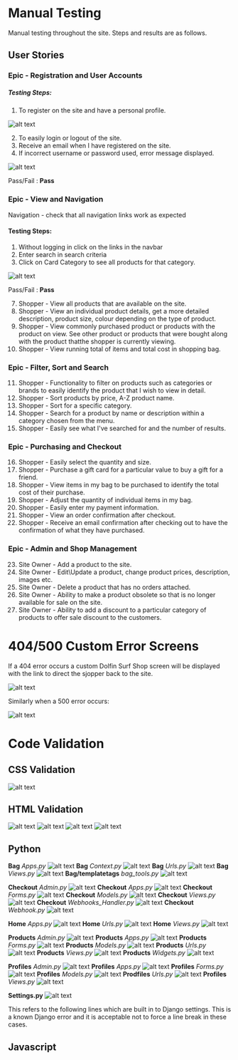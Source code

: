 # Manual Testing
Manual testing throughout the site. Steps and results are as follows.

## User Stories
### Epic - Registration and User Accounts
##### Testing Steps:

1. To register on the site and have a personal profile.

![alt text](assets/test-documentation/Test-SignUp-Screen.png)

2. To easily login or logout of the site.
3. Receive an email when I have registered on the site.
4. If incorrect username or password used, error message displayed.  

![alt text](assets/test-documentation/Test-SignIn-Error.png)

Pass/Fail : **Pass**

### Epic - View and Navigation	

Navigation - check that all navigation links work as expected
#### Testing Steps:

1. Without logging in click on the links in the navbar
2. Enter search in search criteria
4. Click on Card Category to see all products for that category.

![alt text](assets/test-documentation/Test-Products-NoLogin.png)

Pass/Fail : **Pass**

7.	Shopper - View all products that are available on the site.
8.	Shopper - View an individual product details, get a more detailed description, product size, colour depending on the type of product.
8.	Shopper	- View commonly purchased product or products with the product on view. See other product or products that were bought along with the product thatthe shopper is currently viewing.
10.	Shopper - View running total of items and total cost in shopping bag. 

### Epic - Filter,  Sort and Search	
11.	Shopper	- Functionality to filter on products such as categories or brands to easily identify the product that I wish to view in detail.
12.	Shopper	- Sort products by price, A-Z product name.	
13.	Shopper	- Sort for a specific category.
14.	Shopper	- Search for a product by name or description within a category chosen from the menu.
15.	Shopper	- Easily see what I've searched for and the number of results.

### Epic - Purchasing and Checkout	
16.	Shopper	- Easily select the quantity and size.
17.	Shopper	- Purchase a gift card for a particular value to buy a gift for a friend.
18.	Shopper	- View items in my bag to be purchased to identify the total cost of their purchase.
19.	Shopper	- Adjust the quantity of individual items in my bag.
20.	Shopper	- Easily enter my payment information. 
21.	Shopper	- View an order confirmation after checkout.
22.	Shopper	- Receive an email confirmation after checking out to have the confirmation of what they have purchased.

### Epic - Admin and Shop Management	
23.	Site Owner - Add a product to the site.
24.	Site Owner - Edit\Update a product, change product prices, description, images etc.
25.	Site Owner - Delete a product that has no orders attached.
26.	Site Owner - Ability to make a product obsolete so that is no longer available for sale on the site.
27.	Site Owner - Ability to add a discount to a particular category of products	to offer sale discount to the customers.


# 404/500 Custom Error Screens

If a 404 error occurs a custom Dolfin Surf Shop screen will be displayed with the link to direct the sjopper back to the site.

![alt text](assets/documentation/404-Error-Screen.png)

Similarly when a 500 error occurs:

![alt text](assets/documentation/500-Error-Screen.png)

# Code Validation

## CSS Validation

![alt text](assets/code-validation/CSS-Validation.png) 

## HTML Validation

![alt text](assets/code-validation/HTML-Validation.png)
![alt text](assets/code-validation/Bag-Html.png)
![alt text](assets/code-validation/Checkout-Html.png)
![alt text](assets/code-validation/Products-Html.png)
## Python

**Bag**
*Apps.py*
![alt text](assets/code-validation/Bag-Apps-Py.png)
**Bag**
*Context.py*
![alt text](assets/code-validation/Bag-Context-Py.png)
**Bag**
*Urls.py*
![alt text](assets/code-validation/Bag-Urls-Py.png)
**Bag**
*Views.py*
![alt text](assets/code-validation/Bag-Views-Py.png)
**Bag/templatetags**
*bag_tools.py*
![alt text](assets/code-validation/Bag-Tools-Py.png)

**Checkout**
*Admin.py*
![alt text](assets/code-validation/Checkout-Admin-Py.png)
**Checkout**
*Apps.py*
![alt text](assets/code-validation/Checkout-Apps-Py.png)
**Checkout**
*Forms.py*
![alt text](assets/code-validation/Checkout-Forms-Py.png)
**Checkout**
*Models.py*
![alt text](assets/code-validation/Checkout-Models-Py.png)
**Checkout**
*Views.py*
![alt text](assets/code-validation/Checkout-Views-Py.png)
**Checkout**
*Webhooks_Handler.py*
![alt text](assets/code-validation/Checkout-Webhooks-Handler-Py.png)
**Checkout**
*Webhook.py*
![alt text](assets/code-validation/Checkout-Webhook-Py.png)

**Home**
*Apps.py*
![alt text](assets/code-validation/Home-Apps-Py.png)
**Home**
*Urls.py*
![alt text](assets/code-validation/Home-Urls-Py.png)
**Home**
*Views.py*
![alt text](assets/code-validation/Home-Views-Py.png)

**Products**
*Admin.py*
![alt text](assets/code-validation/Products-Admin-Py.png)
**Products**
*Apps.py*
![alt text](assets/code-validation/Products-Apps-Py.png)
**Products**
*Forms.py*
![alt text](assets/code-validation/Products-Forms-Py.png)
**Products**
*Models.py*
![alt text](assets/code-validation/Products-Models-Py.png)
**Products**
*Urls.py*
![alt text](assets/code-validation/Products-Urls-Py.png)
**Products**
*Views.py*
![alt text](assets/code-validation/Products-View-Py.png)
**Products**
*Widgets.py*
![alt text](assets/code-validation/Products-Widgets-Py.png)

**Profiles**
*Admin.py*
![alt text](assets/code-validation/Profiles-Admin-Py.png)
**Profiles**
*Apps.py*
![alt text](assets/code-validation/Profiles-Apps-Py.png)
**Profiles**
*Forms.py*
![alt text](assets/code-validation/Profiles-Forms-Py.png)
**Profiles**
*Models.py*
![alt text](assets/code-validation/Profiles-Models-Py.png)
**Prodfiles**
*Urls.py*
![alt text](assets/code-validation/Profiles-Urls-Py.png)
**Profiles**
*Views.py*
![alt text](assets/code-validation/Profiles-View-Py.png)

**Settings.py**
![alt text](assets/code-validation/Settings-Py.png)

This refers to the following lines which are built in to Django settings. This is a known Django error and it is acceptable not to force a line break in these cases.

## Javascript

